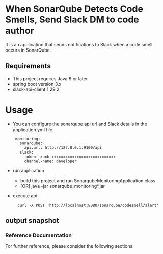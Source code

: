 # When SonarQube Detects Code Smells, Send Slack DM to code author

It is an application that sends notifications to Slack when a code smell occurs in SonarQube.

## Requirements

* This project requires Java 8 or later.
* spring boot version 3.x
* slack-api-client 1.29.2

# Usage

* You can configure the sonarqube api url and Slack details in the application.yml file.
   ```
    monitoring:
      sonarqube:
        api.url: http://127.0.0.1:9100/api
      slack:
        token: xoxb-xxxxxxxxxxxxxxxxxxxxxxxxxxxx
        channel-name: developer
    ```
* run application
    * build this project and run SonarqubeMonitoringApplication.class
    * [OR] java -jar sonarqube_monitoring*.jar

* execute api
    ```
      curl -X POST 'http://localhost:8080/sonarqube/codesmell/alert'
    ```

## output snapshot

### Reference Documentation

For further reference, please consider the following sections:
